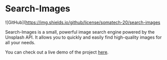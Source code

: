 # Search-Images 

![GitHub](https://img.shields.io/github/license/somatech-20/search-images

Search-Images is a small, powerful image search engine powered by the Unsplash API. It allows you to quickly and easily find high-quality images for all your needs.

You can check out a live demo of the project [here](https://somatech-20.github.io/Search-Images/).
